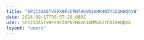 ```yaml
---
title: "SP123GA5TV8FX9F2DPN7HGVRJAMM4RZYCD1KHQQVB"
date: 2024-09-17T08:57:28.680Z
user: SP123GA5TV8FX9F2DPN7HGVRJAMM4RZYCD1KHQQVB
layout: "users"
---
```

    